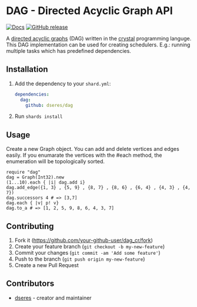 # DAG - Directed Acyclic Graph  API

[![Docs](https://img.shields.io/badge/docs-available-brightgreen.svg)](https://dseres.github.io/dag/)
[![GitHub release](https://img.shields.io/github/release/dseres/dag.svg)](https://github.com/dseres/dag/releases)

A [directed acyclic graphs](https://en.wikipedia.org/wiki/Directed_acyclic_graph) (DAG) written in the [crystal](https://crystal-lang.org/) programming languge.
This DAG implementation can be used for creating schedulers. E.g.: running multiple tasks which has predefined dependencies.


## Installation

1. Add the dependency to your `shard.yml`:

   ```yaml
   dependencies:
     dag:
       github: dseres/dag
   ```

2. Run `shards install`

## Usage

Create a new Graph object. You can add and delete vertices and edges easily. If you enumarate the vertices with the #each method, the enumeration will be topologically sorted. 

```crystal
require "dag"
dag = Graph(Int32).new 
(1...10).each { |i| dag.add i}
dag.add_edge({1, 3} , {5, 9} , {8, 7} , {8, 6} , {6, 4} , {4, 3} , {4, 7})
dag.successors 4 # => [3,7]
dag.each { |v| p! v}
dag.to_a # => [1, 2, 5, 9, 8, 6, 4, 3, 7]
```

## Contributing

1. Fork it (<https://github.com/your-github-user/dag_cr/fork>)
2. Create your feature branch (`git checkout -b my-new-feature`)
3. Commit your changes (`git commit -am 'Add some feature'`)
4. Push to the branch (`git push origin my-new-feature`)
5. Create a new Pull Request

## Contributors

- [dseres](https://github.com/dseres) - creator and maintainer
